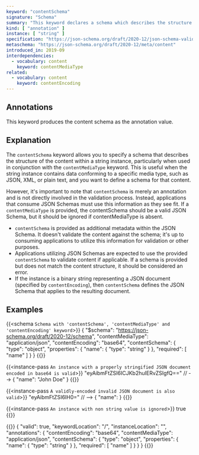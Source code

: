 ```yaml
---
keyword: "contentSchema"
signature: "Schema"
summary: "This keyword declares a schema which describes the structure of the string."
kind: [ "annotation" ]
instance: [ "string" ]
specification: "https://json-schema.org/draft/2020-12/json-schema-validation.html#section-8.5"
metaschema: "https://json-schema.org/draft/2020-12/meta/content"
introduced_in: 2019-09
interdependencies:
  - vocabulary: content
    keyword: contentMediaType
related:
  - vocabulary: content
    keyword: contentEncoding
---
```


Annotations
-----------

This keyword produces the content schema as the annotation value.

## Explanation

The `contentSchema` keyword allows you to specify a schema that describes the structure of the content within a string instance, particularly when used in conjunction with the `contentMediaType` keyword. This is useful when the string instance contains data conforming to a specific media type, such as JSON, XML, or plain text, and you want to define a schema for that content.

However, it's important to note that `contentSchema` is merely an annotation and is not directly involved in the validation process. Instead, applications that consume JSON Schemas must use this information as they see fit. If a `contentMediaType` is provided, the contentSchema should be a valid JSON Schema, but it should be ignored if contentMediaType is absent.

* `contentSchema` is provided as additional metadata within the JSON Schema. It doesn't validate the content against the schema; it's up to consuming applications to utilize this information for validation or other purposes.
* Applications utilizing JSON Schemas are expected to use the provided `contentSchema` to validate content if applicable. If a schema is provided but does not match the content structure, it should be considered an error.
* If the instance is a binary string representing a JSON document (specified by `contentEncoding`), then `contentSchema` defines the JSON Schema that applies to the resulting document.

## Examples

{{<schema `Schema with 'contentSchema', 'contentMediaType' and 'contentEncoding' keyword`>}}
{
  "$schema": "https://json-schema.org/draft/2020-12/schema",
  "contentMediaType": "application/json",
  "contentEncoding": "base64",
  "contentSchema": {
    "type": "object",
    "properties": {
      "name": { "type": "string" }
    },
    "required": [ "name" ]
  }
}
{{</schema>}}

{{<instance-pass `An instance with a properly stringified JSON document encoded in base64 is valid`>}}
"eyAibmFtZSI6ICJKb2huIERvZSIgfQ=="    // --> { "name": "John Doe" }
{{</instance-pass>}}

{{<instance-pass `A validly-encoded invalid JSON document is also valid`>}}
"eyAibmFtZSI6IH0="    // --> { "name": }
{{</instance-pass>}}

{{<instance-pass `An instance with non string value is ignored`>}}
true
{{</instance-pass>}}

{{<instance-annotation>}}
{
  "valid": true,
  "keywordLocation": "/",
  "instanceLocation": "",
  "annotations": {
    "contentEncoding": "base64",
    "contentMediaType": "application/json",
    "contentSchema": {
      "type": "object",
      "properties": {
        "name": { "type": "string" }
      },
      "required": [ "name" ]
    }
  }
}
{{</instance-annotation>}}